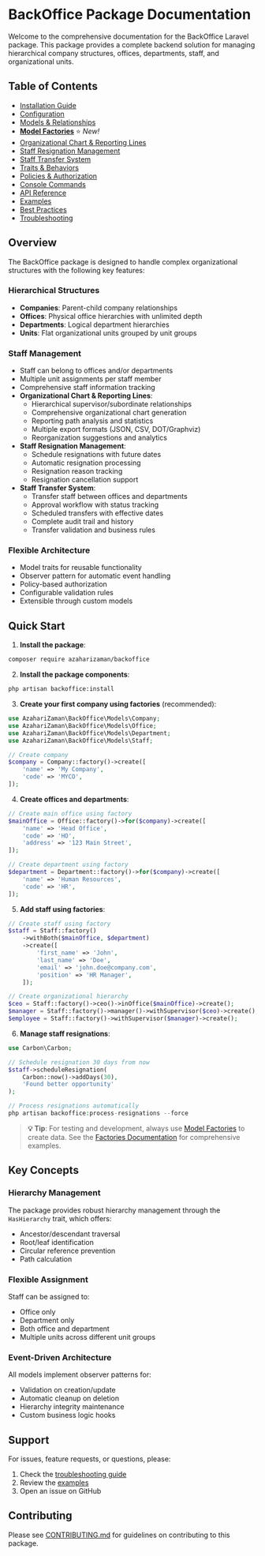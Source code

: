 # BackOffice Package Documentation

Welcome to the comprehensive documentation for the BackOffice Laravel package. This package provides a complete backend solution for managing hierarchical company structures, offices, departments, staff, and organizational units.

## Table of Contents

- [Installation Guide](installation.md)
- [Configuration](configuration.md)
- [Models & Relationships](models.md)
- **[Model Factories](factories.md)** ⭐ _New!_
- [Organizational Chart & Reporting Lines](organizational-chart.md)
- [Staff Resignation Management](resignation.md)
- [Staff Transfer System](staff-transfers.md)
- [Traits & Behaviors](traits.md)
- [Policies & Authorization](policies.md)
- [Console Commands](commands.md)
- [API Reference](api.md)
- [Examples](examples.md)
- [Best Practices](best-practices.md)
- [Troubleshooting](troubleshooting.md)

## Overview

The BackOffice package is designed to handle complex organizational structures with the following key features:

### Hierarchical Structures
- **Companies**: Parent-child company relationships
- **Offices**: Physical office hierarchies with unlimited depth
- **Departments**: Logical department hierarchies
- **Units**: Flat organizational units grouped by unit groups

### Staff Management
- Staff can belong to offices and/or departments
- Multiple unit assignments per staff member
- Comprehensive staff information tracking
- **Organizational Chart & Reporting Lines**:
  - Hierarchical supervisor/subordinate relationships
  - Comprehensive organizational chart generation
  - Reporting path analysis and statistics
  - Multiple export formats (JSON, CSV, DOT/Graphviz)
  - Reorganization suggestions and analytics
- **Staff Resignation Management**:
  - Schedule resignations with future dates
  - Automatic resignation processing
  - Resignation reason tracking
  - Resignation cancellation support
- **Staff Transfer System**:
  - Transfer staff between offices and departments
  - Approval workflow with status tracking
  - Scheduled transfers with effective dates
  - Complete audit trail and history
  - Transfer validation and business rules

### Flexible Architecture
- Model traits for reusable functionality
- Observer pattern for automatic event handling
- Policy-based authorization
- Configurable validation rules
- Extensible through custom models

## Quick Start

1. **Install the package**:
```bash
composer require azaharizaman/backoffice
```

2. **Install the package components**:
```bash
php artisan backoffice:install
```

3. **Create your first company using factories** (recommended):
```php
use AzahariZaman\BackOffice\Models\Company;
use AzahariZaman\BackOffice\Models\Office;
use AzahariZaman\BackOffice\Models\Department;
use AzahariZaman\BackOffice\Models\Staff;

// Create company
$company = Company::factory()->create([
    'name' => 'My Company',
    'code' => 'MYCO',
]);
```

4. **Create offices and departments**:
```php
// Create main office using factory
$mainOffice = Office::factory()->for($company)->create([
    'name' => 'Head Office',
    'code' => 'HO',
    'address' => '123 Main Street',
]);

// Create department using factory
$department = Department::factory()->for($company)->create([
    'name' => 'Human Resources',
    'code' => 'HR',
]);
```

5. **Add staff using factories**:
```php
// Create staff using factory
$staff = Staff::factory()
    ->withBoth($mainOffice, $department)
    ->create([
        'first_name' => 'John',
        'last_name' => 'Doe',
        'email' => 'john.doe@company.com',
        'position' => 'HR Manager',
    ]);

// Create organizational hierarchy
$ceo = Staff::factory()->ceo()->inOffice($mainOffice)->create();
$manager = Staff::factory()->manager()->withSupervisor($ceo)->create();
$employee = Staff::factory()->withSupervisor($manager)->create();
```

6. **Manage staff resignations**:
```php
use Carbon\Carbon;

// Schedule resignation 30 days from now
$staff->scheduleResignation(
    Carbon::now()->addDays(30),
    'Found better opportunity'
);

// Process resignations automatically
php artisan backoffice:process-resignations --force
```

> **💡 Tip**: For testing and development, always use [Model Factories](factories.md) to create data. See the [Factories Documentation](factories.md) for comprehensive examples.

## Key Concepts

### Hierarchy Management
The package provides robust hierarchy management through the `HasHierarchy` trait, which offers:
- Ancestor/descendant traversal
- Root/leaf identification
- Circular reference prevention
- Path calculation

### Flexible Assignment
Staff can be assigned to:
- Office only
- Department only
- Both office and department
- Multiple units across different unit groups

### Event-Driven Architecture
All models implement observer patterns for:
- Validation on creation/update
- Automatic cleanup on deletion
- Hierarchy integrity maintenance
- Custom business logic hooks

## Support

For issues, feature requests, or questions, please:
1. Check the [troubleshooting guide](troubleshooting.md)
2. Review the [examples](examples.md)
3. Open an issue on GitHub

## Contributing

Please see [CONTRIBUTING.md](../CONTRIBUTING.md) for guidelines on contributing to this package.